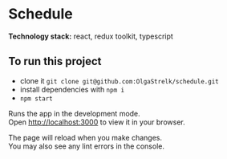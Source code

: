 # Schedule

**Technology stack:** react, redux toolkit, typescript

## To run this project
* clone it `git clone git@github.com:OlgaStrelk/schedule.git`
* install dependencies with `npm i`
* `npm start`

Runs the app in the development mode.\
Open [http://localhost:3000](http://localhost:3000) to view it in your browser.

The page will reload when you make changes.\
You may also see any lint errors in the console.
